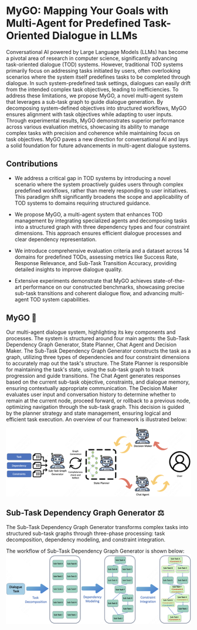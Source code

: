 # MyGO: Mapping Your Goals with Multi-Agent for Predefined Task-Oriented Dialogue in LLMs

Conversational AI powered by Large Language Models (LLMs) has become a pivotal area of research in computer science, significantly advancing task-oriented dialogue (TOD) systems. However, traditional TOD systems primarily focus on addressing tasks initiated by users, often overlooking scenarios where the system itself predefines tasks to be completed through dialogue. In such system-predefined task settings, dialogues can easily drift from the intended complex task objectives, leading to inefficiencies. To address these limitations, we propose MyGO, a novel multi-agent system that leverages a sub-task graph to guide dialogue generation. By decomposing system-defined objectives into structured workflows, MyGO ensures alignment with task objectives while adapting to user inputs. Through experimental results, MyGO demonstrates superior performance across various evaluation metrics, showcasing its ability to manage complex tasks with precision and coherence while maintaining focus on task objectives. MyGO paves a new direction for conversational AI and lays a solid foundation for future advancements in multi-agent dialogue systems.

## Contributions

- We address a critical gap in TOD systems by introducing a novel scenario where the system proactively guides users through complex predefined workflows, rather than merely responding to user initiatives. This paradigm shift significantly broadens the scope and applicability of TOD systems to domains requiring structured guidance.

- We propose MyGO, a multi-agent system that enhances TOD management by integrating specialized agents and decomposing tasks into a structured graph with three dependency types and four constraint dimensions. This approach ensures efficient dialogue processes and clear dependency representation.

- We introduce comprehensive evaluation criteria and a dataset across 14 domains for predefined TODs, assessing metrics like Success Rate, Response Relevance, and Sub-Task Transition Accuracy, providing detailed insights to improve dialogue quality.

- Extensive experiments demonstrate that MyGO achieves state-of-the-art performance on our constructed benchmarks, showcasing precise sub-task transitions and coherent dialogue flow, and advancing multi-agent TOD system capabilities.

## MyGO 🤖

Our multi-agent dialogue system, highlighting its key components and processes. The system is structured around four main agents: the Sub-Task Dependency Graph Generator, State Planner, Chat Agent and Decision Maker. The Sub-Task Dependency Graph Generator constructs the task as a graph, utilizing three types of dependencies and four constraint dimensions to accurately map out the task's structure. The State Planner is responsible for maintaining the task's state, using the sub-task graph to track progression and guide transitions. The Chat Agent generates responses based on the current sub-task objective, constraints, and dialogue memory, ensuring contextually appropriate communication. The Decision Maker evaluates user input and conversation history to determine whether to remain at the current node, proceed forward, or rollback to a previous node, optimizing navigation through the sub-task graph. This decision is guided by the planner strategy and state management, ensuring logical and efficient task execution. An overview of our framework is illustrated below:

![MyGO FrameWork](resource/fig1.png)

## Sub-Task Dependency Graph Generator ⚖️

The Sub-Task Dependency Graph Generator transforms complex tasks into structured sub-task graphs through three-phase processing: task decomposition, dependency modeling, and constraint integration.

The workflow of Sub-Task Dependency Graph Generator is shown below:
![Graph Generation](resource/fig2.png)

